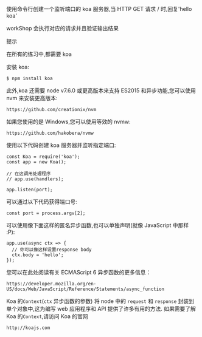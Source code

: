 使用命令行创建一个监听端口的 koa 服务器,当 HTTP GET 请求 / 时,回复'hello koa'

workShop 会执行对应的请求并且验证输出结果

提示

在所有的练习中,都需要 koa

安装 koa:

```
$ npm install koa
```

此外,koa 还需要 node v7.6.0 或更高版本来支持 ES2015 和异步功能,您可以使用 nvm 来安装更高版本:

```
https://github.com/creationix/nvm
```

如果您使用的是 Windows,您可以使用等效的 nvmw:

```
https://github.com/hakobera/nvmw
```

使用以下代码创建 koa 服务器并监听指定端口:

```
const Koa = require('koa');
const app = new Koa();

// 在这调用处理程序
// app.use(handlers);

app.listen(port);
```

可以通过以下代码获得端口号:

```
const port = process.argv[2];
```

可以使用像下面这样的匿名异步函数,也可以单独声明(就像 JavaScript 中那样 :P):

```
app.use(async ctx => {
  // 你可以像这样设置response body
  ctx.body = 'hello';
});
```

您可以在此处阅读有关 ECMAScript 6 异步函数的更多信息：

```
https://developer.mozilla.org/en-US/docs/Web/JavaScript/Reference/Statements/async_function
```

Koa 的`Context`(`ctx` 异步函数的参数) 将 node 中的 `request` 和 `response` 封装到单个对象中,这为编写 web 应用程序和 API 提供了许多有用的方法. 如果需要了解 Koa 的`Context`,请访问 Koa 的官网

```
http://koajs.com
```
